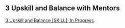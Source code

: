 ## 3 Upskill and Balance with Mentors

<a class="btn-large" href="https://docs.google.com/document/d/1QOt9vIkOxl0gJ7nMZQUphXOSxXJow_92q3IhN_Jpc5Q/edit?usp=sharing">3 Upskill and Balance [SKILL], In Progress</a>.<br /><br />
